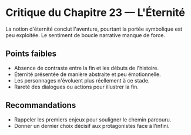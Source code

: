 # Critique du Chapitre 23 — L'Éternité

La notion d'éternité conclut l'aventure, pourtant la portée symbolique est peu exploitée. Le sentiment de boucle narrative manque de force.

## Points faibles
- Absence de contraste entre la fin et les débuts de l'histoire.
- Éternité présentée de manière abstraite et peu émotionnelle.
- Les personnages n'évoluent plus réellement à ce stade.
- Rareté des dialogues ou actions pour illustrer la fin.

## Recommandations
- Rappeler les premiers enjeux pour souligner le chemin parcouru.
- Donner un dernier choix décisif aux protagonistes face à l'infini.
